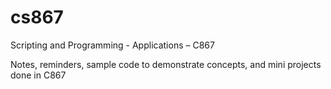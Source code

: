 # cs867

Scripting and Programming - Applications – C867

Notes, reminders, sample code to demonstrate concepts, and mini projects done in C867
